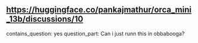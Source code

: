 ## https://huggingface.co/pankajmathur/orca_mini_13b/discussions/10

contains_question: yes
question_part: Can i just runn this in obbabooga?